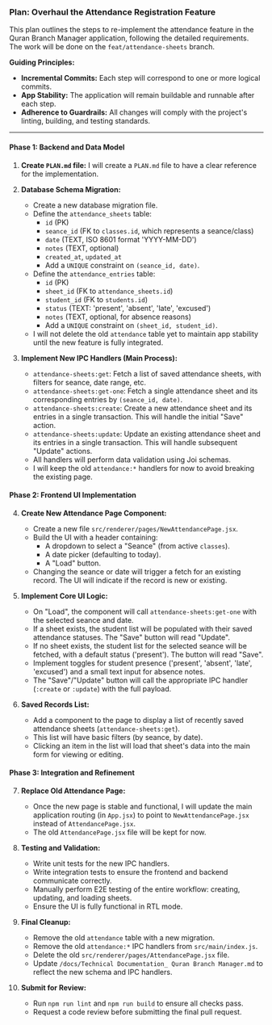 ### Plan: Overhaul the Attendance Registration Feature

This plan outlines the steps to re-implement the attendance feature in the Quran Branch Manager application, following the detailed requirements. The work will be done on the `feat/attendance-sheets` branch.

**Guiding Principles:**
- **Incremental Commits:** Each step will correspond to one or more logical commits.
- **App Stability:** The application will remain buildable and runnable after each step.
- **Adherence to Guardrails:** All changes will comply with the project's linting, building, and testing standards.

---

#### **Phase 1: Backend and Data Model**

1.  **Create `PLAN.md` file:** I will create a `PLAN.md` file to have a clear reference for the implementation.
2.  **Database Schema Migration:**
    -   Create a new database migration file.
    -   Define the `attendance_sheets` table:
        -   `id` (PK)
        -   `seance_id` (FK to `classes.id`, which represents a seance/class)
        -   `date` (TEXT, ISO 8601 format 'YYYY-MM-DD')
        -   `notes` (TEXT, optional)
        -   `created_at`, `updated_at`
        -   Add a `UNIQUE` constraint on `(seance_id, date)`.
    -   Define the `attendance_entries` table:
        -   `id` (PK)
        -   `sheet_id` (FK to `attendance_sheets.id`)
        -   `student_id` (FK to `students.id`)
        -   `status` (TEXT: 'present', 'absent', 'late', 'excused')
        -   `notes` (TEXT, optional, for absence reasons)
        -   Add a `UNIQUE` constraint on `(sheet_id, student_id)`.
    -   I will not delete the old `attendance` table yet to maintain app stability until the new feature is fully integrated.

3.  **Implement New IPC Handlers (Main Process):**
    -   `attendance-sheets:get`: Fetch a list of saved attendance sheets, with filters for seance, date range, etc.
    -   `attendance-sheets:get-one`: Fetch a single attendance sheet and its corresponding entries by `(seance_id, date)`.
    -   `attendance-sheets:create`: Create a new attendance sheet and its entries in a single transaction. This will handle the initial "Save" action.
    -   `attendance-sheets:update`: Update an existing attendance sheet and its entries in a single transaction. This will handle subsequent "Update" actions.
    -   All handlers will perform data validation using Joi schemas.
    -   I will keep the old `attendance:*` handlers for now to avoid breaking the existing page.

#### **Phase 2: Frontend UI Implementation**

4.  **Create New Attendance Page Component:**
    -   Create a new file `src/renderer/pages/NewAttendancePage.jsx`.
    -   Build the UI with a header containing:
        -   A dropdown to select a "Seance" (from active `classes`).
        -   A date picker (defaulting to today).
        -   A "Load" button.
    -   Changing the seance or date will trigger a fetch for an existing record. The UI will indicate if the record is new or existing.

5.  **Implement Core UI Logic:**
    -   On "Load", the component will call `attendance-sheets:get-one` with the selected seance and date.
    -   If a sheet exists, the student list will be populated with their saved attendance statuses. The "Save" button will read "Update".
    -   If no sheet exists, the student list for the selected seance will be fetched, with a default status ('present'). The button will read "Save".
    -   Implement toggles for student presence ('present', 'absent', 'late', 'excused') and a small text input for absence notes.
    -   The "Save"/"Update" button will call the appropriate IPC handler (`:create` or `:update`) with the full payload.

6.  **Saved Records List:**
    -   Add a component to the page to display a list of recently saved attendance sheets (`attendance-sheets:get`).
    -   This list will have basic filters (by seance, by date).
    -   Clicking an item in the list will load that sheet's data into the main form for viewing or editing.

#### **Phase 3: Integration and Refinement**

7.  **Replace Old Attendance Page:**
    -   Once the new page is stable and functional, I will update the main application routing (in `App.jsx`) to point to `NewAttendancePage.jsx` instead of `AttendancePage.jsx`.
    -   The old `AttendancePage.jsx` file will be kept for now.

8.  **Testing and Validation:**
    -   Write unit tests for the new IPC handlers.
    -   Write integration tests to ensure the frontend and backend communicate correctly.
    -   Manually perform E2E testing of the entire workflow: creating, updating, and loading sheets.
    -   Ensure the UI is fully functional in RTL mode.

9.  **Final Cleanup:**
    -   Remove the old `attendance` table with a new migration.
    -   Remove the old `attendance:*` IPC handlers from `src/main/index.js`.
    -   Delete the old `src/renderer/pages/AttendancePage.jsx` file.
    -   Update `/docs/Technical Documentation_ Quran Branch Manager.md` to reflect the new schema and IPC handlers.

10. **Submit for Review:**
    -   Run `npm run lint` and `npm run build` to ensure all checks pass.
    -   Request a code review before submitting the final pull request.
